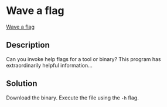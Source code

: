 # Wave a flag

[Wave a flag](https://play.picoctf.org/practice/challenge/170)

## Description

Can you invoke help flags for a tool or binary? This program has extraordinarily helpful information...

## Solution

Download the binary. Execute the file using the `-h` flag.